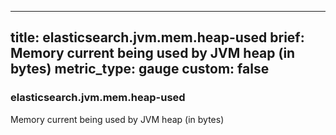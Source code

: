 
---
title: elasticsearch.jvm.mem.heap-used
brief: Memory current being used by JVM heap (in bytes)
metric_type: gauge
custom: false
---
### elasticsearch.jvm.mem.heap-used

Memory current being used by JVM heap (in bytes)
